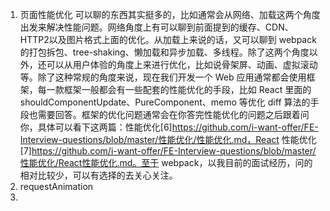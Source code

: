 1. 页面性能优化 可以聊的东西其实挺多的，比如通常会从网络、加载这两个角度出发来解决性能问题。网络角度上有可以聊到前面提到的缓存、CDN、HTTP2以及图片格式上面的优化。从加载上来说的话，又可以聊到 webpack 的打包拆包、tree-shaking、懒加载和异步加载、多线程。除了这两个角度以外，还可以从用户体验的角度上来进行优化，比如说骨架屏、动画、虚拟滚动等。除了这种常规的角度来说，现在我们开发一个 Web 应用通常都会使用框架，每一款框架一般都会有一些配套的性能优化的手段，比如 React 里面的 shouldComponentUpdate、PureComponent、memo 等优化 diff 算法的手段也需要回答。框架的优化问题通常会在你答完性能优化的问题之后跟着问你，具体可以看下这两篇：性能优化[6]https://github.com/i-want-offer/FE-Interview-questions/blob/master/性能优化/性能优化.md，React 性能优化[7]https://github.com/i-want-offer/FE-Interview-questions/blob/master/性能优化/React性能优化.md。至于 webpack，以我目前的面试经历，问的相对比较少，可以有选择的去关心关注。
2. requestAnimation
3. 